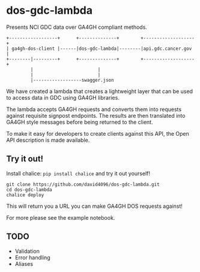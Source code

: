 # dos-gdc-lambda

Presents NCI GDC data over GA4GH compliant methods.

```                                                                                         
+------------------+      +--------------+        +-------------------+
| ga4gh-dos-client |------|dos-gdc-lambda|--------|api.gdc.cancer.gov |
+--------|---------+      +--------------+        +-------------------+
         |                        |                                                         
         |                        |                                                         
         |------------------swagger.json                                                    
```

We have created a lambda that creates a lightweight layer that can be used to access data in GDC using GA4GH libraries.

The lambda accepts GA4GH requests and converts them into requests against requisite signpost endpoints. The results are then translated into GA4GH style messages before being returned to the client.

To make it easy for developers to create clients against this API, the Open API description is made available.

## Try it out!

Install chalice: `pip install chalice` and try it out yourself!

```
git clone https://github.com/david4096/dos-gdc-lambda.git
cd dos-gdc-lambda
chalice deploy
```


This will return you a URL you can make GA4GH DOS requests against!

For more please see the example notebook.

## TODO

* Validation
* Error handling
* Aliases

